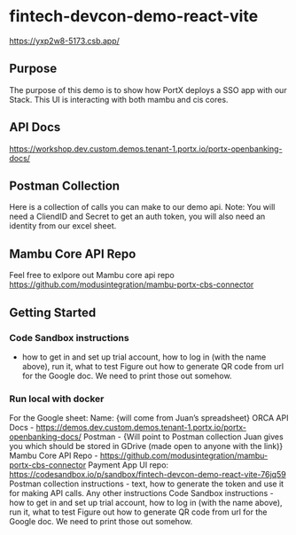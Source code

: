 # fintech-devcon-demo-react-vite

https://yxp2w8-5173.csb.app/

## Purpose
The purpose of this demo is to show how PortX deploys a SSO app with our Stack. This UI is interacting with both mambu and cis cores.

## API Docs
https://workshop.dev.custom.demos.tenant-1.portx.io/portx-openbanking-docs/

## Postman Collection
Here is a collection of calls you can make to our demo api.
Note: You will need a CliendID and Secret to get an auth token, you will also need an identity from our excel sheet.

## Mambu Core API Repo
Feel free to exlpore out Mambu core api repo https://github.com/modusintegration/mambu-portx-cbs-connector

## Getting Started

### Code Sandbox instructions 
- how to get in and set up trial account, how to log in (with the name above), run it, what to test
Figure out how to generate QR code from url for the Google doc.  We need to print those out somehow.

### Run local with docker



For the Google sheet:
Name: {will come from Juan’s spreadsheet}
ORCA API Docs - https://demos.dev.custom.demos.tenant-1.portx.io/portx-openbanking-docs/
Postman - {Will point to Postman collection Juan gives you which should be stored in GDrive (made open to anyone with the link)}
Mambu Core API Repo - https://github.com/modusintegration/mambu-portx-cbs-connector
Payment App UI repo: https://codesandbox.io/p/sandbox/fintech-devcon-demo-react-vite-76jq59
Postman collection instructions - text, how to generate the token and use it for making API calls.  Any other instructions
Code Sandbox instructions - how to get in and set up trial account, how to log in (with the name above), run it, what to test
Figure out how to generate QR code from url for the Google doc.  We need to print those out somehow.
